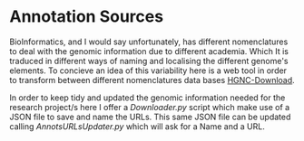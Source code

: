 # Annotation Sources
BioInformatics, and I would say unfortunately, has different nomenclatures
to deal with the genomic information due to different academia. Which It is traduced in different ways of naming and localising the different genome's elements.
To concieve an idea of this variability here is a web tool in order to transform between different nomenclatures data bases [HGNC-Download](https://www.genenames.org/cgi-bin/download). 

In order to keep tidy and updated the genomic information needed for the research project/s here I offer a *Downloader.py* script which make use of a JSON file to save and name the URLs. This same JSON file can be updated calling *AnnotsURLsUpdater.py* which will ask for a Name and a URL. 

